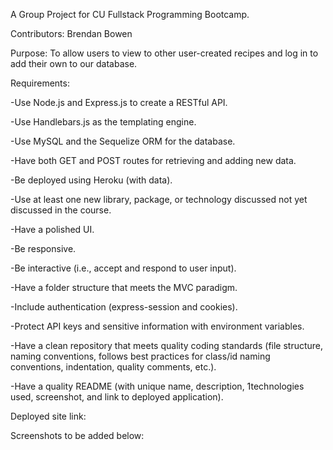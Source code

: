A Group Project for CU Fullstack Programming Bootcamp.

Contributors: Brendan Bowen

Purpose: To allow users to view to other user-created recipes and log in to add their own to our database.


Requirements:

 -Use Node.js and Express.js to create a RESTful API.
 
 -Use Handlebars.js as the templating engine.
 
 -Use MySQL and the Sequelize ORM for the database.
 
 -Have both GET and POST routes for retrieving and adding new data.
 
 -Be deployed using Heroku (with data).
 
 -Use at least one new library, package, or technology discussed not yet discussed in the course.
 
 -Have a polished UI.
 
 -Be responsive.
 
 -Be interactive (i.e., accept and respond to user input).
 
 -Have a folder structure that meets the MVC paradigm.
 
 -Include authentication (express-session and cookies).
 
 -Protect API keys and sensitive information with environment variables.
 
 -Have a clean repository that meets quality coding standards (file structure, naming conventions, follows best practices for class/id naming conventions, indentation, quality comments, etc.).
 
 -Have a quality README (with unique name, description, 1technologies used, screenshot, and link to deployed application).
 
Deployed site link:

Screenshots to be added below:

